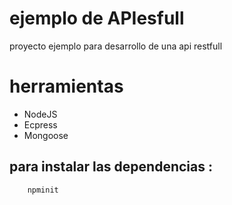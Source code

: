 # ejemplo de APIesfull

proyecto ejemplo para desarrollo de una api restfull

# herramientas

- NodeJS
- Ecpress
- Mongoose

## para instalar las dependencias :

```bash
    npminit
```